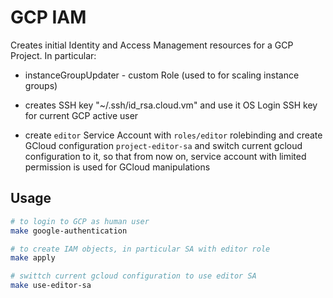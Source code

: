 # GCP IAM

Creates initial Identity and Access Management resources for a GCP Project.
In particular:

* instanceGroupUpdater - custom Role (used to for scaling instance groups)

* creates SSH key "~/.ssh/id_rsa.cloud.vm" and use it OS Login SSH key for current GCP active user

* create `editor` Service Account with `roles/editor` rolebinding and create GCloud configuration `project-editor-sa` and switch current gcloud configuration to it, so that from now on, service account with limited permission is used for GCloud manipulations

## Usage

```bash
# to login to GCP as human user
make google-authentication

# to create IAM objects, in particular SA with editor role
make apply

# swittch current gcloud configuration to use editor SA
make use-editor-sa
```
